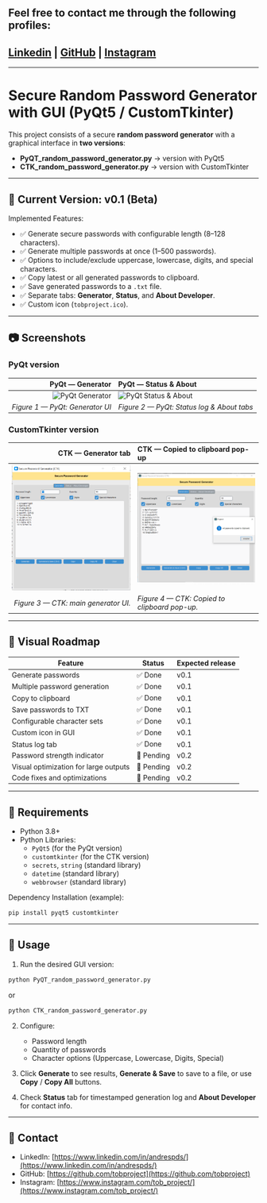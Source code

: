 ## Feel free to contact me through the following profiles:

## [Linkedin](https://www.linkedin.com/in/andrespds/) | [GitHub](https://github.com/tobproject) | [Instagram](https://www.instagram.com/tob_project/)

---

# Secure Random Password Generator with GUI (PyQt5 / CustomTkinter)

This project consists of a secure **random password generator** with a graphical interface in **two versions**:

- **PyQT_random_password_generator.py** → version with PyQt5
- **CTK_random_password_generator.py** → version with CustomTkinter

---

## 📌 Current Version: **v0.1 (Beta)**

Implemented Features:
- ✅ Generate secure passwords with configurable length (8–128 characters).
- ✅ Generate multiple passwords at once (1–500 passwords).
- ✅ Options to include/exclude uppercase, lowercase, digits, and special characters.
- ✅ Copy latest or all generated passwords to clipboard.
- ✅ Save generated passwords to a `.txt` file.
- ✅ Separate tabs: **Generator**, **Status**, and **About Developer**.
- ✅ Custom icon (`tobproject.ico`).

---

## 📷 Screenshots

### PyQt version
<div align="center">

| PyQt — Generator | PyQt — Status & About |
|---:|:---|
| <img src="assets/screenshots/PyQt_pwgen_1.png" alt="PyQt Generator" width="420"/> | <img src="assets/screenshots/PyQt_pwgen_2.png" alt="PyQt Status & About" width="420"/> |
| *Figure 1 — PyQt: Generator UI* | *Figure 2 — PyQt: Status log & About tabs* |

</div>

### CustomTkinter version
<div align="center">

| CTK — Generator tab | CTK — Copied to clipboard pop-up |
|---:|:---|
| <img src="assets/screenshots/CTK_screenshot1.png" alt="CTK Generator" width="420"/> | <img src="assets/screenshots/CTK_screenshot2.png" alt="CTK copied to clipboard" width="420"/> |
| *Figure 3 — CTK: main generator UI.* | *Figure 4 — CTK: Copied to clipboard pop-up.* |

</div>

---

## 📌 Visual Roadmap

| Feature | Status | Expected release |
|----------------------------------------|----------|------------------|
| Generate passwords | ✅ Done | v0.1 |
| Multiple password generation | ✅ Done | v0.1 |
| Copy to clipboard | ✅ Done | v0.1 |
| Save passwords to TXT | ✅ Done | v0.1 |
| Configurable character sets | ✅ Done | v0.1 |
| Custom icon in GUI | ✅ Done | v0.1 |
| Status log tab | ✅ Done | v0.1 |
| Password strength indicator | 🚧 Pending | v0.2 |
| Visual optimization for large outputs | 🚧 Pending | v0.2 |
| Code fixes and optimizations | 🚧 Pending | v0.2 |

---

## 🔧 Requirements

- Python 3.8+
- Python Libraries:
  - `PyQt5` (for the PyQt version)
  - `customtkinter` (for the CTK version)
  - `secrets`, `string` (standard library)
  - `datetime` (standard library)
  - `webbrowser` (standard library)

Dependency Installation (example):
```bash
pip install pyqt5 customtkinter
```

---

## 📌 Usage

1. Run the desired GUI version:
```bash
python PyQT_random_password_generator.py
```
or
```bash
python CTK_random_password_generator.py
```

2. Configure:
   - Password length
   - Quantity of passwords
   - Character options (Uppercase, Lowercase, Digits, Special)

3. Click **Generate** to see results, **Generate & Save** to save to a file, or use **Copy** / **Copy All** buttons.

4. Check **Status** tab for timestamped generation log and **About Developer** for contact info.

---

## 🔗 Contact

- LinkedIn: [https://www.linkedin.com/in/andrespds/](https://www.linkedin.com/in/andrespds/)
- GitHub: [https://github.com/tobproject](https://github.com/tobproject)
- Instagram: [https://www.instagram.com/tob_project/](https://www.instagram.com/tob_project/)

